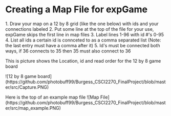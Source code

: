 <h1> Creating a Map File for expGame </h1>
1. Draw your map on a 12 by 8 grid (like the one below) with ids and your connections labeled 
2. Put some line at the top of the file for your use, expGame skips the first line in map files
3. Label lines 1-96 with id #'s 0-95
4. List all ids a certain id is connceted to as a comma separated list (Note: the last entry must have a comma after it)
5. Id's must be connected both ways, if 36 connects to 35 then 35 must also connect to 36
<p> This is picture shows the Location, id and read order for the 12 by 8 game board </p>
![12 by 8 game board](https://github.com/photobuff99/Burgess_CSCI2270_FinalProject/blob/master/src/Capture.PNG)
<p> Here is the top of an example map file </h4>
![Map File](https://github.com/photobuff99/Burgess_CSCI2270_FinalProject/blob/master/src/map_example.PNG)
